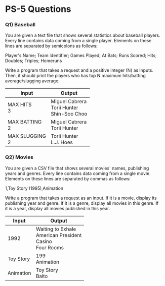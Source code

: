 # PS-5 Questions

### **Q1) Baseball**

You are given a text file that shows several statistics about baseball players. Every line contains data coming from a single player.
Elements on these lines are separated by semicolons as follows:

Player's Name; Team Identifier; Games Played; At Bats; Runs Scored; Hits; Doubles; Triples; Homeruns

Write a program that takes a request and a positive integer (N) as inputs. Then, it should print the players who has top N maximum hits/batting average/slugging average.

Input | Output
--- | ---
MAX HITS <br> 3 | Miguel Cabrera <br> Torii Hunter <br> Shin-Soo Choo
MAX BATTING <br> 2 | Miguel Cabrera <br> Torii Hunter
MAX SLUGGING <br> 2 | Torii Hunter <br> L.J. Hoes 

### **Q2) Movies**

You are given a CSV file that shows several movies' names, publishing years and genres. Every line contains data coming from a single movie.
Elements on these lines are separated by commas as follows:

1,Toy Story (1995),Animation

Write a program that takes a request as an input. If it is a movie, display its publishing year and genre. If it is a genre, display all movies in this genre.
If it is a year, display all movies published in this year.

Input | Output
--- | ---
1992 | Waiting to Exhale <br> American President <br> Casino <br> Four Rooms
Toy Story | 199 <br> Animation
Animation | Toy Story <br> Balto